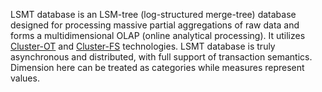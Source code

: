 LSMT database is an LSM-tree (log-structured merge-tree) database designed for processing massive partial aggregations of 
raw data and forms a multidimensional OLAP (online analytical processing). It utilizes [Cluster-OT](ot.html) and [Cluster-FS](fs.html) 
technologies. LSMT database is truly asynchronous and distributed, with full support of transaction semantics. 
Dimension here can be treated as categories while measures represent values.


 